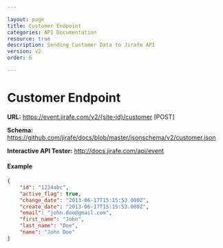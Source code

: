 ```yaml
---

layout: page
title: Customer Endpoint
categories: API Documentation
resource: true
description: Sending Customer Data to Jirafe API
version: v2
order: 6

---
```


# Customer Endpoint
**URL:** https://event.jirafe.com/v2/{site-id}/customer [POST]

**Schema:** https://github.com/jirafe/docs/blob/master/jsonschema/v2/customer.json

**Interactive API Tester:** http://docs.jirafe.com/api/event

#### Example
```json
{
    "id": "1234abc",
    "active_flag": true,
    "change_date": "2013-06-17T15:15:53.000Z",
    "create_date": "2013-06-17T15:15:53.000Z",
    "email": "john.doe@gmail.com",
    "first_name": "John",
    "last_name": "Doe",
    "name": "John Doe"
}
```
